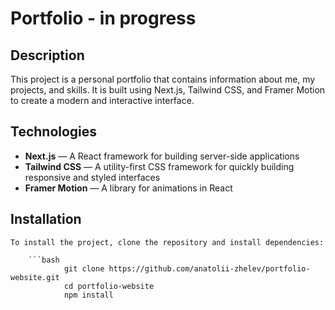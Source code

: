 # Portfolio  - in progress 

## Description
This project is a personal portfolio that contains information about me, my projects, and skills. It is built using Next.js, Tailwind CSS, and Framer Motion to create a modern and interactive interface.

## Technologies
- **Next.js** — A React framework for building server-side applications
- **Tailwind CSS** — A utility-first CSS framework for quickly building responsive and styled interfaces
- **Framer Motion** — A library for animations in React

## Installation

    To install the project, clone the repository and install dependencies:

        ```bash
                git clone https://github.com/anatolii-zhelev/portfolio-website.git
                cd portfolio-website
                npm install

